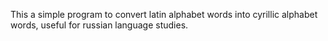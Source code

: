 This a simple program to convert latin alphabet words into cyrillic alphabet words, useful for russian language studies.
